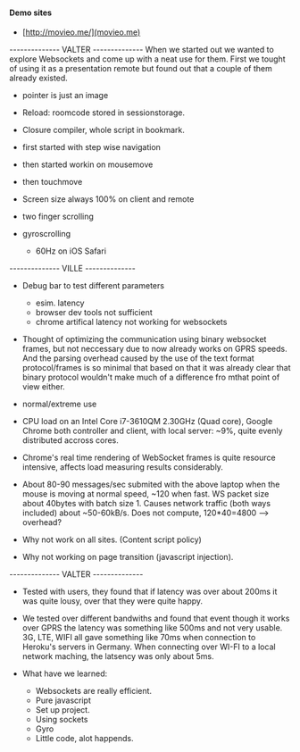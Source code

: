 #### Demo sites ####

* [http://movieo.me/](movieo.me)

-------------- VALTER --------------
When we started out we wanted to explore Websockets and come up with a neat use for them. First we tought of using it as a presentation remote but found out that a couple of them already existed.

- pointer is just an image

- Reload: roomcode stored in sessionstorage.

- Closure compiler, whole script in bookmark.

- first started with step wise navigation
- then started workin on mousemove
- then touchmove

- Screen size always 100% on client and remote

- two finger scrolling
- gyroscrolling
	* 60Hz on iOS Safari

-------------- VILLE --------------

- Debug bar to test different parameters
	* esim. latency
	* browser dev tools not sufficient
	* chrome artifical latency not working for websockets

- Thought of optimizing the communication using binary websocket frames, but not neccessary due to now already works on GPRS speeds. And the parsing overhead caused by the use of the text format protocol/frames is so minimal that based on that it was already clear that binary protocol wouldn't make much of a difference fro mthat point of view either.

- normal/extreme use

- CPU load on an Intel Core i7-3610QM 2.30GHz (Quad core), Google Chrome
both controller and client, with local server: ~9%, quite evenly
distributed accross cores.

- Chrome's real time rendering of WebSocket frames is quite resource
intensive, affects load measuring results considerably.

- About 80-90 messages/sec submited with the above laptop when the mouse
is moving at normal speed, ~120 when fast. WS packet size about
40bytes with batch size 1. Causes network traffic (both ways included)
about ~50-60kB/s. Does not compute, 120*40=4800 --> overhead?

- Why not work on all sites. (Content script policy)

- Why not working on page transition (javascript injection).

-------------- VALTER --------------

- Tested with users, they found that if latency was over about 200ms it was quite lousy, over that they were quite happy.

- We tested over different bandwiths and found that event though it works over GPRS the latency was something like 500ms and not very usable. 3G, LTE, WIFI all gave something like 70ms when connection to Heroku's servers in Germany. When connecting over WI-FI to a local network maching, the latsency was only about 5ms.

- What have we learned:
	* Websockets are really efficient.
	* Pure javascript
	* Set up project.
	* Using sockets
	* Gyro
	* Little code, alot happends.

